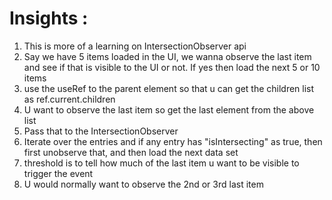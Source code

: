 
# Insights :

1. This is more of a learning on IntersectionObserver api
2. Say we have 5 items loaded in the UI, we wanna observe the last item and see if that is visible to the UI or not. If yes then load the next 5 or 10 items
3. use the useRef to the parent element so that u can get the children list as ref.current.children
4. U want to observe the last item so get the last element from the above list
5. Pass that to the IntersectionObserver
6. Iterate over the entries and if any entry has "isIntersecting" as true, then first unobserve that, and then load the next data set
7. threshold is to tell how much of the last item u want to be visible to trigger the event
8. U would normally want to observe the 2nd or 3rd last item